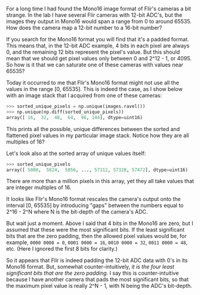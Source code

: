 <!--
.. title: The Mono16 Format and Flir Cameras
.. slug: the-mono16-format-and-flir-cameras
.. date: 2024-08-27 14:15:36 UTC+02:00
.. tags: computer vision, cameras
.. category: optics
.. link: 
.. description: Flir's Mono16 image format has always been a bit weird.
.. type: text
-->

For a long time I had found the Mono16 image format of Flir's cameras a bit strange. In the lab I have several Flir cameras with 12-bit ADC's, but the images they output in Mono16 would span a range from 0 to around 65535. How does the camera map a 12-bit number to a 16-bit number?

If you search for the Mono16 format you will find that it's a padded format. This means that, in the 12-bit ADC example, 4 bits in each pixel are always 0, and the remaining 12 bits represent the pixel's value. But this should mean that we should get pixel values only between 0 and 2^12 - 1, or 4095. So how is it that we can saturate one of these cameras with values near 65535?

Today it occurred to me that Flir's Mono16 format might not use all the values in the range [0, 65535]. This is indeed the case, as I show below with an image stack that I acquired from one of these cameras:

```python
>>> sorted_unique_pixels = np.unique(images.ravel())
>>> np.unique(np.diff(sorted_unique_pixels))
array([ 16,  32,  48,  64,  96, 144], dtype=uint16)
```

This prints all the possible, unique differences between the sorted and flattened pixel values in my particular image stack. Notice how they are all multiples of 16?

Let's look also at the sorted array of unique values itself:

```python
>>> sorted_unique_pixels
array([ 5808,  5824,  5856, ..., 57312, 57328, 57472], dtype=uint16)
```

There are more than a million pixels in this array, yet they all take values that are integer multiples of 16.

It looks like Flir's Mono16 format rescales the camera's output onto the interval [0, 65535] by introducing "gaps" between the numbers equal to 2^16 - 2^N where N is the bit-depth of the camera's ADC.

But wait just a moment. Above I said that 4 bits in the Mono16 are zero, but I assumed that these were the most significant bits. If the least significant bits that are the zero padding, then the allowed pixel values would be, for example, 
`0000 0000 = 0`, `0001 0000 = 16`, `0010 0000 = 32`, `0011 0000 = 48`, etc. (Here I ignored the first 8 bits for clarity.)

So it appears that Flir is indeed padding the 12-bit ADC data with 0's in its Mono16 format. But, somewhat counter-intuitively, *it is the four least significant bits that are the zero padding.* I say this is counter-intuitive because I have another camera that pads the most significant bits, so that the maximum pixel value is really 2^N - 1, with N being the ADC's bit-depth.
